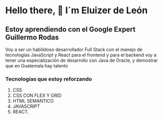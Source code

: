 # Hello there, 👋 I´m Eluizer de León

## Estoy aprendiendo con el Google Expert Guillermo Rodas

Voy a ser un habilidoso desarrollador Full Stack con el manejo de tecnologías JavaScript y React para el frontend y para el backend voy a tener una especialización de desarrollo con Java de Oracle, y demostrar que en Guatemala hay talento

### Tecnologías que estoy reforzando
1. CSS
2. CSS CON FLEX Y GRID
3. HTML SEMANTICO
4. JAVASCRIPT
5. REACT.


<!--
**ciberelu/ciberelu** is a ✨ _special_ ✨ repository because its `README.md` (this file) appears on your GitHub profile.

Here are some ideas to get you started:

- 🔭 I’m currently working on ...
- 🌱 I’m currently learning ...
- 👯 I’m looking to collaborate on ...
- 🤔 I’m looking for help with ...
- 💬 Ask me about ...
- 📫 How to reach me: ...
- 😄 Pronouns: ...
- ⚡ Fun fact: ...
-->
